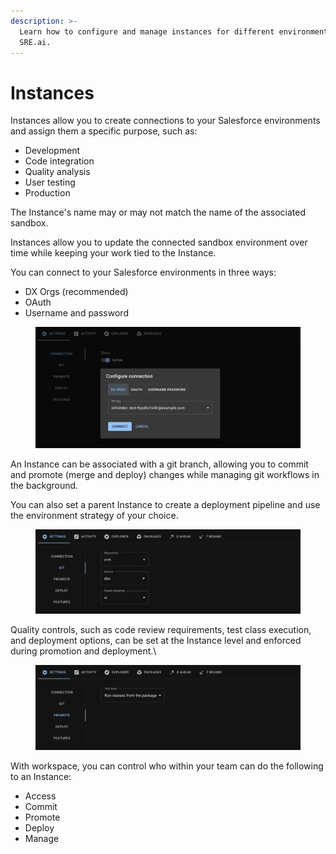 ```yaml
---
description: >-
  Learn how to configure and manage instances for different environments in
  SRE.ai.
---
```


# Instances

Instances allow you to create connections to your Salesforce environments and assign them a specific purpose, such as:

* Development
* Code integration
* Quality analysis
* User testing
* Production

The Instance's name may or may not match the name of the associated sandbox.

Instances allow you to update the connected sandbox environment over time while keeping your work tied to the Instance.

You can connect to your Salesforce environments in three ways:

* DX Orgs (recommended)
* OAuth
* Username and password

<figure><img src="../.gitbook/assets/image (20).png" alt=""><figcaption></figcaption></figure>

An Instance can be associated with a git branch, allowing you to commit and promote (merge and deploy) changes while managing git workflows in the background.

You can also set a parent Instance to create a deployment pipeline and use the environment strategy of your choice.

<figure><img src="../.gitbook/assets/image (21).png" alt=""><figcaption></figcaption></figure>

Quality controls, such as code review requirements, test class execution, and deployment options, can be set at the Instance level and enforced during promotion and deployment.\


<figure><img src="../.gitbook/assets/image (22).png" alt=""><figcaption></figcaption></figure>

With workspace, you can control who within your team can do the following to an Instance:

* Access
* Commit
* Promote
* Deploy
* Manage
